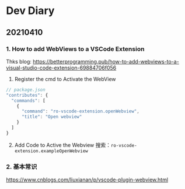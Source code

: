 # Dev Diary


## 20210410
### 1. How to add WebViews to a VSCode Extension
Thks blog: https://betterprogramming.pub/how-to-add-webviews-to-a-visual-studio-code-extension-69884706f056

1. Register the cmd to Activate the WebView
```js
// package.json
"contributes": {
  "commands": [
    {
      "command": "ro-vscode-extension.openWebview",
      "title": "Open webview"
    }
  ]
}
```

2. Add Code to Active the Webview
搜索：`ro-vscode-extension.exampleOpenWebview`

### 2. 基本常识
https://www.cnblogs.com/liuxianan/p/vscode-plugin-webview.html